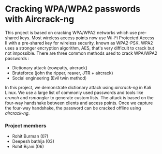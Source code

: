 # Cracking WPA/WPA2 passwords with Aircrack-ng

This project is based on cracking WPA/WPA2 networks which use pre-shared keys. Most wireless access points now use Wi-Fi Protected Access II with a pre-shared key for wireless security, known as WPA2-PSK. WPA2 uses a stronger encryption algorithm, AES, that's very difficult to crack but not impossible. There are three common methods used to crack WPA/WPA2 passwords :

  - Dictionary attack (cowpatty, aircrack)
  - Bruteforce (john the ripper, reaver, JTR + aircrack)
  - Social engineering (Evil twin method)

In this project, we demonstrate dictionary attack using _aircrack-ng_ in Kali Linux. We use a large list of commonly used passwords and tools like _crunch_ and _rsmangler_ to generate custom lists. The attack is based on the four-way handshake between clients and access points. Once we capture the four-way handshake, the password can be cracked offline using _aircrack-ng_.

### Project members
- Rohit Burman (07) 
- Deepesh bathija (03) 
- Rohit Bijani (06)
